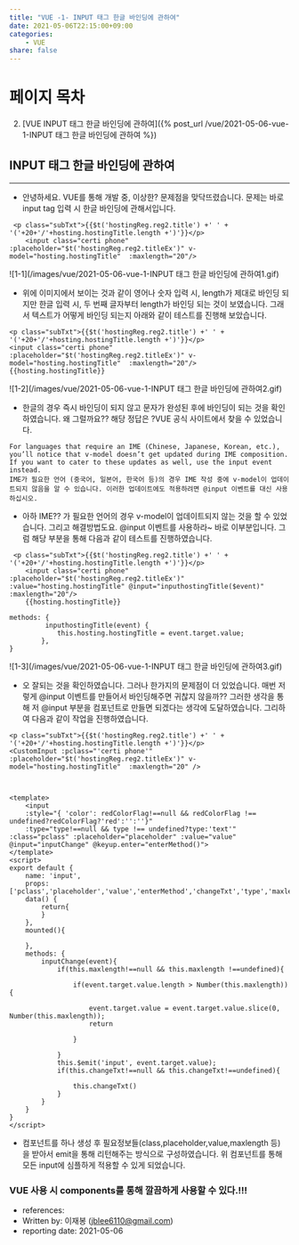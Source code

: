 ```yaml
---
title: "VUE -1- INPUT 태그 한글 바인딩에 관하여"
date: 2021-05-06T22:15:00+09:00
categories: 
    - VUE
share: false
---
```


# 페이지 목차
2. [VUE INPUT 태그 한글 바인딩에 관하여]({% post_url /vue/2021-05-06-vue-1-INPUT 태그 한글 바인딩에 관하여 %})

## INPUT 태그 한글 바인딩에 관하여

---
- 안녕하세요. VUE를 통해 개발 중, 이상한? 문제점을 맞닥뜨렸습니다.
문제는 바로 input tag 입력 시 한글 바인딩에 관해서입니다.


```vue
 <p class="subTxt">{{$t('hostingReg.reg2.title') +' ' + '('+20+'/'+hosting.hostingTitle.length +')'}}</p>
    <input class="certi phone" :placeholder="$t('hostingReg.reg2.titleEx')" v-model="hosting.hostingTitle"  :maxlength="20"/>
```

 ![1-1](/images/vue/2021-05-06-vue-1-INPUT 태그 한글 바인딩에 관하여1.gif)
- 위에 이미지에서 보이는 것과 같이 영어나 숫자 입력 시, length가 제대로 바인딩 되지만 한글 입력 시, 두 번째 글자부터 length가 바인딩 되는 것이 보였습니다. 그래서 텍스트가 어떻게 바인딩 되는지 아래와 같이 테스트를 진행해 보았습니다.

```vue
<p class="subTxt">{{$t('hostingReg.reg2.title') +' ' + '('+20+'/'+hosting.hostingTitle.length +')'}}</p>
<input class="certi phone" :placeholder="$t('hostingReg.reg2.titleEx')" v-model="hosting.hostingTitle"  :maxlength="20"/>
{{hosting.hostingTitle}}
```

 ![1-2](/images/vue/2021-05-06-vue-1-INPUT 태그 한글 바인딩에 관하여2.gif)
- 한글의 경우 즉시 바인딩이 되지 않고 문자가 완성된 후에 바인딩이 되는 것을 확인하였습니다. 왜 그럴까요?? 해당 정답은 ?VUE 공식 사이트에서 찾을 수 있었습니다.

```
For languages that require an IME (Chinese, Japanese, Korean, etc.), you’ll notice that v-model doesn’t get updated during IME composition. If you want to cater to these updates as well, use the input event instead.
IME가 필요한 언어 (중국어, 일본어, 한국어 등)의 경우 IME 작성 중에 v-model이 업데이트되지 않음을 알 수 있습니다. 이러한 업데이트에도 적용하려면 @input 이벤트를 대신 사용하십시오.
```

- 아하 IME?? 가 필요한 언어의 경우 v-model이 업데이트되지 않는 것을 할 수 있었습니다. 그리고 해결방법도요. @input 이벤트를 사용하라~ 바로 이부분입니다. 그럼 해당 부분을 통해 다음과 같이 테스트를 진행하였습니다.

```vue
 <p class="subTxt">{{$t('hostingReg.reg2.title') +' ' + '('+20+'/'+hosting.hostingTitle.length +')'}}</p>
    <input class="certi phone" :placeholder="$t('hostingReg.reg2.titleEx')" :value="hosting.hostingTitle" @input="inputhostingTitle($event)"  :maxlength="20"/>
    {{hosting.hostingTitle}}

methods: {
         inputhostingTitle(event) {
            this.hosting.hostingTitle = event.target.value;
        },
}
```

 ![1-3](/images/vue/2021-05-06-vue-1-INPUT 태그 한글 바인딩에 관하여3.gif)
- 오 잘되는 것을 확인하였습니다. 그러나 한가지의 문제점이 더 있었습니다. 매번 저렇게 @input 이벤트를 만들어서 바인딩해주면 귀찮지 않을까?? 그러한 생각을 통해 저 @input 부분을 컴포넌트로 만들면 되겠다는 생각에 도달하였습니다. 그리하여 다음과 같이 작업을 진행하였습니다.

```vue
<p class="subTxt">{{$t('hostingReg.reg2.title') +' ' + '('+20+'/'+hosting.hostingTitle.length +')'}}</p>
<CustomInput :pclass="'certi phone'" :placeholder="$t('hostingReg.reg2.titleEx')" v-model="hosting.hostingTitle"  :maxlength="20" />



<template>
    <input 
    :style="{ 'color': redColorFlag!==null && redColorFlag !== undefined?redColorFlag?'red':'':''}"
    :type="type!==null && type !== undefined?type:'text'" :class="pclass" :placeholder="placeholder" :value="value" @input="inputChange" @keyup.enter="enterMethod()">
</template>
<script>
export default {
    name: 'input',
    props:['pclass','placeholder','value','enterMethod','changeTxt','type','maxlength','redColorFlag'],
    data() {
        return{
        }
    },
    mounted(){
        
    },
	methods: {
        inputChange(event){
            if(this.maxlength!==null && this.maxlength !==undefined){

                if(event.target.value.length > Number(this.maxlength)) {

                    event.target.value = event.target.value.slice(0, Number(this.maxlength));
                    return

                }

            }
            this.$emit('input', event.target.value);
            if(this.changeTxt!==null && this.changeTxt!==undefined){
                
                this.changeTxt()
            }
        }
    }
}
</script>
```
- 컴포넌트를 하나 생성 후 필요정보들(class,placeholder,value,maxlength 등) 을 받아서 emit을 통해 리턴해주는 방식으로 구성하였습니다. 위 컴포넌트를 통해 모든 input에 심플하게  적용할 수 있게 되었습니다.

### VUE 사용 시 components를 통해 깔끔하게 사용할 수 있다.!!!


- references:
- Written by: 이재봉 (jblee6110@gmail.com)
- reporting date: 2021-05-06